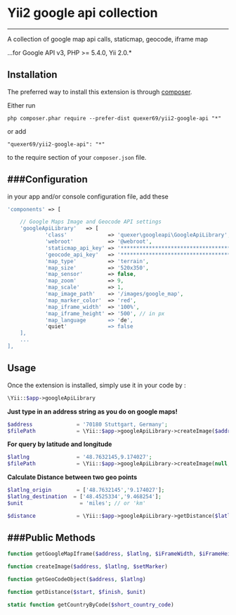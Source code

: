 # Yii2 google api collection 
-----------------------------

A collection of google map api calls, staticmap, geocode, iframe map

...for Google API v3, PHP >= 5.4.0, Yii 2.0.*


Installation
------------

The preferred way to install this extension is through [composer](http://getcomposer.org/download/).

Either run

```
php composer.phar require --prefer-dist quexer69/yii2-google-api "*"
```

or add

```
"quexer69/yii2-google-api": "*"
```

to the require section of your `composer.json` file.


###Configuration
---
in your app and/or console configuration file, add these


```php
'components' => [

    // Google Maps Image and Geocode API settings
    'googleApiLibrary'   => [
            'class'             => 'quexer\googleapi\GoogleApiLibrary',
            'webroot'           => '@webroot',
            'staticmap_api_key' => '***************************************',
            'geocode_api_key'   => '***************************************',
            'map_type'          => 'terrain',
            'map_size'          => '520x350',
            'map_sensor'        => false,
            'map_zoom'          => 9,
            'map_scale'         => 1,
            'map_image_path'    => '/images/google_map',
            'map_marker_color'  => 'red',
            'map_iframe_width'  => '100%',
            'map_iframe_height' => '500', // in px
            'map_language       => 'de',
            'quiet'             => false
    ],
    ...
],
```
	
Usage
-----

Once the extension is installed, simply use it in your code by  :

```php
\Yii::$app->googleApiLibrary
```

**Just type in an address string as you do on google maps!**

```php
$address 	          = '70180 Stuttgart, Germany';
$filePath             = \Yii::$app->googleApiLibrary->createImage($address,null);
```

**For query by latitude and longitude**

```php
$latlng 	          = '48.7632145,9.174027';
$filePath             = \Yii::$app->googleApiLibrary->createImage(null, $latlng);
```

**Calculate Distance between two geo points**

```php
$latlng_origin	      = ['48.7632145','9.174027'];
$latlng_destination	 = ['48.4525334','9.468254'];
$unit		           = 'miles'; // or 'km'

$distance		      = \Yii::$app->googleApiLibrary->getDistance($latlng_origin, $latlng_destination, $unit);
```

###Public Methods
---

```php
function getGoogleMapIframe($address, $latlng, $iFrameWidth, $iFrameHeight)

function createImage($address, $latlng, $setMarker)

function getGeoCodeObject($address, $latlng)

function getDistance($start, $finish, $unit)

static function getCountryByCode($short_country_code)
```


